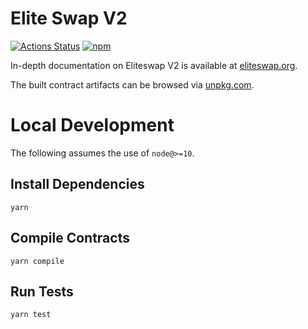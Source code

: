 # Elite Swap V2

[![Actions Status](https://github.com/EthereumEliteswap/eliteswap-v2-periphery/workflows/CI/badge.svg)](https://github.com/EthereumEliteswap/eliteswap-v2-periphery/actions)
[![npm](https://img.shields.io/npm/v/@eliteswap/v2-periphery?style=flat-square)](https://npmjs.com/package/@eliteswap/v2-periphery)

In-depth documentation on Eliteswap V2 is available at [eliteswap.org](https://eliteswap.org/docs).

The built contract artifacts can be browsed via [unpkg.com](https://unpkg.com/browse/@eliteswap/v2-periphery@latest/).

# Local Development

The following assumes the use of `node@>=10`.

## Install Dependencies

`yarn`

## Compile Contracts

`yarn compile`

## Run Tests

`yarn test`
